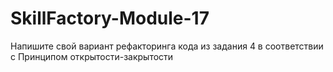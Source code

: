 # SkillFactory-Module-17

Напишите свой вариант рефакторинга кода из задания 4 в соответствии с Принципом открытости-закрытости
